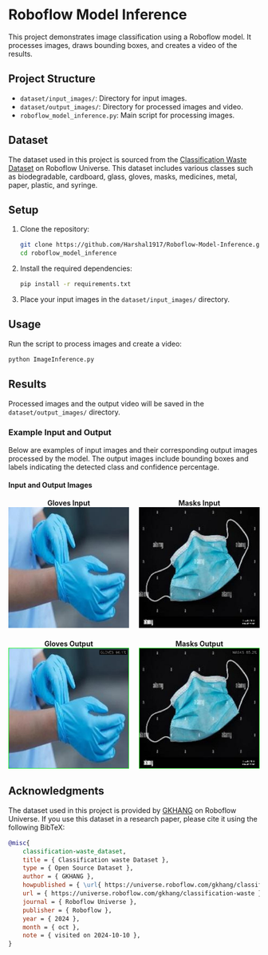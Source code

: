 # Roboflow Model Inference

This project demonstrates image classification using a Roboflow model. It processes images, draws bounding boxes, and creates a video of the results.

## Project Structure

- `dataset/input_images/`: Directory for input images.
- `dataset/output_images/`: Directory for processed images and video.
- `roboflow_model_inference.py`: Main script for processing images.

## Dataset

The dataset used in this project is sourced from the [Classification Waste Dataset](https://universe.roboflow.com/gkhang/classification-waste) on Roboflow Universe. This dataset includes various classes such as biodegradable, cardboard, glass, gloves, masks, medicines, metal, paper, plastic, and syringe.

## Setup

1. Clone the repository:
   ```bash
   git clone https://github.com/Harshal1917/Roboflow-Model-Inference.git
   cd roboflow_model_inference
   ```

2. Install the required dependencies:
   ```bash
   pip install -r requirements.txt
   ```

3. Place your input images in the `dataset/input_images/` directory.

## Usage

Run the script to process images and create a video:
```bash
python ImageInference.py
```

## Results

Processed images and the output video will be saved in the `dataset/output_images/` directory.

### Example Input and Output

Below are examples of input images and their corresponding output images processed by the model. The output images include bounding boxes and labels indicating the detected class and confidence percentage.

#### Input and Output Images

<div style="display: flex; flex-wrap: wrap; gap: 20px;">

  <div style="flex: 1; text-align: center;">
    <strong>Gloves Input</strong><br>
    <img src="dataset/input_images/gloves128_jpg.rf.582f0d2219d7b688afc31f0ef87f148b.jpg" alt="Gloves Input" width="300">
  </div>

  <div style="flex: 1; text-align: center;">
    <strong>Masks Input</strong><br>
    <img src="dataset/input_images/masks339_jpg.rf.66ef8d59912da373d35ea7b556537034.jpg" alt="Masks Input" width="300">
  </div>

</div>

<div style="display: flex; flex-wrap: wrap; gap: 20px; margin-top: 20px;">

  <div style="flex: 1; text-align: center;">
    <strong>Gloves Output</strong><br>
    <img src="dataset/output_images/gloves128_jpg.rf.582f0d2219d7b688afc31f0ef87f148b.jpg" alt="Gloves Output" width="300">
  </div>

  <div style="flex: 1; text-align: center;">
    <strong>Masks Output</strong><br>
    <img src="dataset/output_images/masks339_jpg.rf.66ef8d59912da373d35ea7b556537034.jpg" alt="Masks Output" width="300">
  </div>

</div>

## Acknowledgments

The dataset used in this project is provided by [GKHANG](https://universe.roboflow.com/gkhang/classification-waste) on Roboflow Universe. If you use this dataset in a research paper, please cite it using the following BibTeX:

```bibtex
@misc{
    classification-waste_dataset,
    title = { Classification waste Dataset },
    type = { Open Source Dataset },
    author = { GKHANG },
    howpublished = { \url{ https://universe.roboflow.com/gkhang/classification-waste } },
    url = { https://universe.roboflow.com/gkhang/classification-waste },
    journal = { Roboflow Universe },
    publisher = { Roboflow },
    year = { 2024 },
    month = { oct },
    note = { visited on 2024-10-10 },
}
```